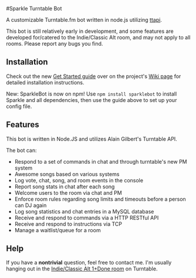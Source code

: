 #Sparkle Turntable Bot

A customizable Turntable.fm bot written in node.js utilizing [ttapi](https://github.com/alaingilbert/Turntable-API).

This bot is still relatively early in development, and some features are developed for/catered to the Indie/Classic Alt room, and may not apply to all rooms. Please report any bugs you find.

## Installation

Check out the new [Get Started guide](https://github.com/sharedferret/Sparkle-Turntable-Bot/wiki/Get-Started) over on the project's [Wiki page](https://github.com/sharedferret/Sparkle-Turntable-Bot/wiki) for detailed installation instructions.

New: SparkleBot is now on npm! Use `npm install sparklebot` to install Sparkle and all dependencies, then use the guide above to set up your config file.

## Features

This bot is written in Node.JS and utilizes Alain Gilbert's Turntable API.

The bot can: 

* Respond to a set of commands in chat and through turntable's new PM system
* Awesome songs based on various systems
* Log vote, chat, song, and room events in the console
* Report song stats in chat after each song
* Welcome users to the room via chat and PM
* Enforce room rules regarding song limits and timeouts before a person can DJ again
* Log song statistics and chat entries in a MySQL database
* Receive and respond to commands via a HTTP RESTful API
* Receive and respond to instructions via TCP
* Manage a waitlist/queue for a room

## Help

If you have a **nontrivial** question, feel free to contact me. I'm usually hanging out in the [Indie/Classic Alt 1+Done room](http://turntable.fm/indieclassic_alternative_1_done) on Turntable.